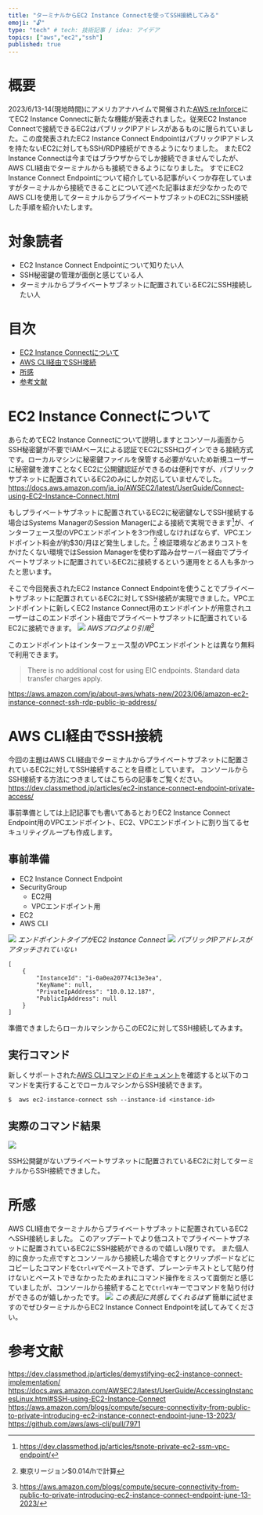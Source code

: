 ```yaml
---
title: "ターミナルからEC2 Instance Connectを使ってSSH接続してみる"
emoji: "🔓"
type: "tech" # tech: 技術記事 / idea: アイデア
topics: ["aws","ec2","ssh"]
published: true
---
```


# 概要
2023/6/13-14(現地時間)にアメリカアナハイムで開催された[AWS re:Inforce](https://reinforce.awsevents.com/)にてEC2 Instance Connectに新たな機能が発表されました。従来EC2 Instance Connectで接続できるEC2はパブリックIPアドレスがあるものに限られていました。この度発表されたEC2 Instance Connect EndpointはパブリックIPアドレスを持たないEC2に対してもSSH/RDP接続ができるようになりました。
またEC2 Instance Connectは今まではブラウザからでしか接続できませんでしたが、AWS CLI経由でターミナルからも接続できるようになりました。
すでにEC2 Instance Connect Endpointについて紹介している記事がいくつか存在していますがターミナルから接続できることについて述べた記事はまだ少なかったのでAWS CLIを使用してターミナルからプライベートサブネットのEC2にSSH接続した手順を紹介いたします。


# 対象読者
- EC2 Instance Connect Endpointについて知りたい人
- SSH秘密鍵の管理が面倒と感じている人
- ターミナルからプライベートサブネットに配置されているEC2にSSH接続したい人

# 目次
- [EC2 Instance Connectについて](#ec2-instance-connectについて)
- [AWS CLI経由でSSH接続](#aws-cli経由でssh接続)
- [所感](#所感)
- [参考文献](#参考文献)

# EC2 Instance Connectについて
あらためてEC2 Instance Connectについて説明しますとコンソール画面からSSH秘密鍵が不要でIAMベースによる認証でEC2にSSHログインできる接続方式です。ローカルマシンに秘密鍵ファイルを保管する必要がないため新規ユーザーに秘密鍵を渡すことなくEC2に公開鍵認証ができるのは便利ですが、パブリックサブネットに配置されているEC2のみにしか対応していませんでした。
https://docs.aws.amazon.com/ja_jp/AWSEC2/latest/UserGuide/Connect-using-EC2-Instance-Connect.html

もしプライベートサブネットに配置されているEC2に秘密鍵なしでSSH接続する場合はSystems ManagerのSession Managerによる接続で実現できます[^1]が、インターフェース型のVPCエンドポイントを3つ作成しなければならず、VPCエンドポイント料金が約$30/月ほど発生しました。[^2]
検証環境などあまりコストをかけたくない環境ではSession Managerを使わず踏み台サーバー経由でプライベートサブネットに配置されているEC2に接続するという運用をとる人も多かったと思います。

そこで今回発表されたEC2 Instance Connect Endpointを使うことでプライベートサブネットに配置されているEC2に対してSSH接続が実現できました。VPCエンドポイントに新しくEC2 Instance Connect用のエンドポイントが用意されユーザーはこのエンドポイント経由でプライベートサブネットに配置されているEC2に接続できます。
![](/images/ec2-connect-ssh/image1.png)
*AWSブログより引用[^3]*

このエンドポイントはインターフェース型のVPCエンドポイントとは異なり無料で利用できます。
> There is no additional cost for using EIC endpoints. Standard data transfer charges apply.

https://aws.amazon.com/jp/about-aws/whats-new/2023/06/amazon-ec2-instance-connect-ssh-rdp-public-ip-address/

[^1]: https://dev.classmethod.jp/articles/tsnote-private-ec2-ssm-vpc-endpoint/
[^2]: 東京リージョン$0.014/hで計算
[^3]: https://aws.amazon.com/blogs/compute/secure-connectivity-from-public-to-private-introducing-ec2-instance-connect-endpoint-june-13-2023/

# AWS CLI経由でSSH接続
今回の主題はAWS CLI経由でターミナルからプライベートサブネットに配置されているEC2に対してSSH接続することを目標としています。
コンソールからSSH接続する方法につきましてはこちらの記事をご覧ください。
https://dev.classmethod.jp/articles/ec2-instance-connect-endpoint-private-access/

事前準備としては上記記事でも書いてあるとおりEC2 Instance Connect Endpoint用のVPCエンドポイント、EC2、VPCエンドポイントに割り当てるセキュリティグループも作成します。
## 事前準備
- EC2 Instance Connect Endpoint
- SecurityGroup
    - EC2用
    - VPCエンドポイント用
- EC2
- AWS CLI


![](/images/ec2-connect-ssh/image2.png)
*エンドポイントタイプがEC2 Instance Connect*
![](/images/ec2-connect-ssh/image3.png)
*パブリックIPアドレスがアタッチされていない*

```json:起動時にキーペアを割り当てていない
[
    {
        "InstanceId": "i-0a0ea20774c13e3ea",
        "KeyName": null,
        "PrivateIpAddress": "10.0.12.187",
        "PublicIpAddress": null
    }
]
```

準備できましたらローカルマシンからこのEC2に対してSSH接続してみます。

## 実行コマンド
新しくサポートされた[AWS CLIコマンドのドキュメント](https://awscli.amazonaws.com/v2/documentation/api/latest/reference/ec2-instance-connect/ssh.html)を確認すると以下のコマンドを実行することでローカルマシンからSSH接続できます。

```teminal
$  aws ec2-instance-connect ssh --instance-id <instance-id>
```
## 実際のコマンド結果
![](/images/ec2-connect-ssh/image4.png)

SSH公開鍵がないプライベートサブネットに配置されているEC2に対してターミナルからSSH接続できました。

# 所感
AWS CLI経由でターミナルからプライベートサブネットに配置されているEC2へSSH接続しました。
このアップデートでより低コストでプライベートサブネットに配置されているEC2にSSH接続ができるので嬉しい限りです。
また個人的に良かった点ですとコンソールから接続した場合ですとクリップボードなどにコピーしたコマンドを`Ctrl+V`でペーストできず、プレーンテキストとして貼り付けないとペーストできなかったためまれにコマンド操作をミスって面倒だと感じていましたが、コンソールから接続することで`Ctrl+V`キーでコマンドを貼り付けができるのが嬉しかったです。
![](/images/ec2-connect-ssh/image5.png)
*この表記に共感してくれるはず*
簡単に試せますのでぜひターミナルからEC2 Instance Connect Endpointを試してみてください。

# 参考文献
https://dev.classmethod.jp/articles/demystifying-ec2-instance-connect-implementation/
https://docs.aws.amazon.com/AWSEC2/latest/UserGuide/AccessingInstancesLinux.html#SSH-using-EC2-Instance-Connect
https://aws.amazon.com/blogs/compute/secure-connectivity-from-public-to-private-introducing-ec2-instance-connect-endpoint-june-13-2023/
https://github.com/aws/aws-cli/pull/7971